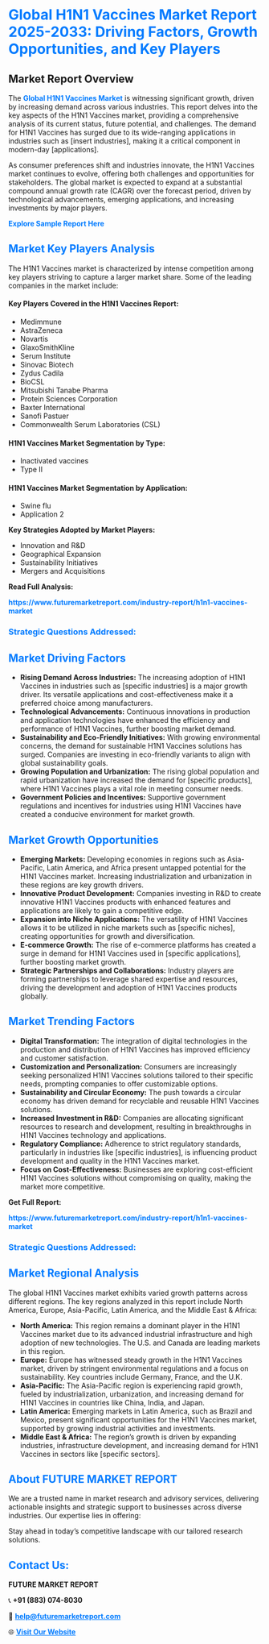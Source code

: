 <h1 style="color: #007BFF;">Global H1N1 Vaccines Market Report 2025-2033: Driving Factors, Growth Opportunities, and Key Players</h1>

<section id="overview">
<h2>Market Report Overview</h2>
<p>The <a href="https://www.futuremarketreport.com/industry-report/h1n1-vaccines-market" style="color: #007BFF; text-decoration: none;"><strong>Global H1N1 Vaccines Market</strong></a> is witnessing significant growth, driven by increasing demand across various industries. This report delves into the key aspects of the H1N1 Vaccines market, providing a comprehensive analysis of its current status, future potential, and challenges. The demand for H1N1 Vaccines has surged due to its wide-ranging applications in industries such as [insert industries], making it a critical component in modern-day [applications].</p>
<p>As consumer preferences shift and industries innovate, the H1N1 Vaccines market continues to evolve, offering both challenges and opportunities for stakeholders. The global market is expected to expand at a substantial compound annual growth rate (CAGR) over the forecast period, driven by technological advancements, emerging applications, and increasing investments by major players.</p>
</section>

<section id="overview">
<p><a href="https://www.futuremarketreport.com/request-sample/reportId=84645" style="color: #007BFF; text-decoration: none;"><strong>Explore Sample Report Here</strong></a></p>
</section>

<section id="key-players">
<h2 style="color: #007BFF;">Market Key Players Analysis</h2>
<p>The H1N1 Vaccines market is characterized by intense competition among key players striving to capture a larger market share. Some of the leading companies in the market include:</p>
<h4>Key Players Covered in the H1N1 Vaccines Report:</h4>
<ul><li>Medimmune</li><li>AstraZeneca</li><li>Novartis</li><li>GlaxoSmithKline</li><li>Serum Institute</li><li>Sinovac Biotech</li><li>Zydus Cadila</li><li>BioCSL</li><li>Mitsubishi Tanabe Pharma</li><li>Protein Sciences Corporation</li><li>Baxter International</li><li>Sanofi Pastuer</li><li>Commonwealth Serum Laboratories (CSL)</li></ul>
<h4>H1N1 Vaccines Market Segmentation by Type:</h4>
<ul><li>Inactivated vaccines</li><li>Type II</li></ul>

<h4>H1N1 Vaccines Market Segmentation by Application:</h4>
<ul><li>Swine flu</li><li>Application 2</li></ul>
<p><strong>Key Strategies Adopted by Market Players:</strong></p>
<ul>
<li>Innovation and R&D</li>
<li>Geographical Expansion</li>
<li>Sustainability Initiatives</li>
<li>Mergers and Acquisitions</li>
</ul>
</section>

<section>
<p><strong>Read Full Analysis: </strong></p><a href="https://www.futuremarketreport.com/industry-report/h1n1-vaccines-market" style="color: #007BFF; text-decoration: none;"><strong>https://www.futuremarketreport.com/industry-report/h1n1-vaccines-market</strong></a>
<h3 style="color: #007BFF;">Strategic Questions Addressed:</h3>
</section>

<section id="driving-factors">
<h2 style="color: #007BFF;">Market Driving Factors</h2>
<ul>
<li><strong>Rising Demand Across Industries:</strong> The increasing adoption of H1N1 Vaccines in industries such as [specific industries] is a major growth driver. Its versatile applications and cost-effectiveness make it a preferred choice among manufacturers.</li>
<li><strong>Technological Advancements:</strong> Continuous innovations in production and application technologies have enhanced the efficiency and performance of H1N1 Vaccines, further boosting market demand.</li>
<li><strong>Sustainability and Eco-Friendly Initiatives:</strong> With growing environmental concerns, the demand for sustainable H1N1 Vaccines solutions has surged. Companies are investing in eco-friendly variants to align with global sustainability goals.</li>
<li><strong>Growing Population and Urbanization:</strong> The rising global population and rapid urbanization have increased the demand for [specific products], where H1N1 Vaccines plays a vital role in meeting consumer needs.</li>
<li><strong>Government Policies and Incentives:</strong> Supportive government regulations and incentives for industries using H1N1 Vaccines have created a conducive environment for market growth.</li>
</ul>
</section>

<section id="growth-opportunities">
<h2 style="color: #007BFF;">Market Growth Opportunities</h2>
<ul>
<li><strong>Emerging Markets:</strong> Developing economies in regions such as Asia-Pacific, Latin America, and Africa present untapped potential for the H1N1 Vaccines market. Increasing industrialization and urbanization in these regions are key growth drivers.</li>
<li><strong>Innovative Product Development:</strong> Companies investing in R&D to create innovative H1N1 Vaccines products with enhanced features and applications are likely to gain a competitive edge.</li>
<li><strong>Expansion into Niche Applications:</strong> The versatility of H1N1 Vaccines allows it to be utilized in niche markets such as [specific niches], creating opportunities for growth and diversification.</li>
<li><strong>E-commerce Growth:</strong> The rise of e-commerce platforms has created a surge in demand for H1N1 Vaccines used in [specific applications], further boosting market growth.</li>
<li><strong>Strategic Partnerships and Collaborations:</strong> Industry players are forming partnerships to leverage shared expertise and resources, driving the development and adoption of H1N1 Vaccines products globally.</li>
</ul>
</section>

<section id="trending-factors">
<h2 style="color: #007BFF;">Market Trending Factors</h2>
<ul>
<li><strong>Digital Transformation:</strong> The integration of digital technologies in the production and distribution of H1N1 Vaccines has improved efficiency and customer satisfaction.</li>
<li><strong>Customization and Personalization:</strong> Consumers are increasingly seeking personalized H1N1 Vaccines solutions tailored to their specific needs, prompting companies to offer customizable options.</li>
<li><strong>Sustainability and Circular Economy:</strong> The push towards a circular economy has driven demand for recyclable and reusable H1N1 Vaccines solutions.</li>
<li><strong>Increased Investment in R&D:</strong> Companies are allocating significant resources to research and development, resulting in breakthroughs in H1N1 Vaccines technology and applications.</li>
<li><strong>Regulatory Compliance:</strong> Adherence to strict regulatory standards, particularly in industries like [specific industries], is influencing product development and quality in the H1N1 Vaccines market.</li>
<li><strong>Focus on Cost-Effectiveness:</strong> Businesses are exploring cost-efficient H1N1 Vaccines solutions without compromising on quality, making the market more competitive.</li>
</ul>
</section>

<section>
<p><strong>Get Full Report: </strong></p><a href="https://www.futuremarketreport.com/industry-report/h1n1-vaccines-market" style="color: #007BFF; text-decoration: none;"><strong>https://www.futuremarketreport.com/industry-report/h1n1-vaccines-market</strong></a>
<h3 style="color: #007BFF;">Strategic Questions Addressed:</h3>
</section>


<section id="regional-analysis">
<h2 style="color: #007BFF;">Market Regional Analysis</h2>
<p>The global H1N1 Vaccines market exhibits varied growth patterns across different regions. The key regions analyzed in this report include North America, Europe, Asia-Pacific, Latin America, and the Middle East & Africa:</p>
<ul>
<li><strong>North America:</strong> This region remains a dominant player in the H1N1 Vaccines market due to its advanced industrial infrastructure and high adoption of new technologies. The U.S. and Canada are leading markets in this region.</li>
<li><strong>Europe:</strong> Europe has witnessed steady growth in the H1N1 Vaccines market, driven by stringent environmental regulations and a focus on sustainability. Key countries include Germany, France, and the U.K.</li>
<li><strong>Asia-Pacific:</strong> The Asia-Pacific region is experiencing rapid growth, fueled by industrialization, urbanization, and increasing demand for H1N1 Vaccines in countries like China, India, and Japan.</li>
<li><strong>Latin America:</strong> Emerging markets in Latin America, such as Brazil and Mexico, present significant opportunities for the H1N1 Vaccines market, supported by growing industrial activities and investments.</li>
<li><strong>Middle East & Africa:</strong> The region’s growth is driven by expanding industries, infrastructure development, and increasing demand for H1N1 Vaccines in sectors like [specific sectors].</li>
</ul>
</section>

<footer>
<h2 style="color: #007BFF;">About FUTURE MARKET REPORT</h2>
<p>We are a trusted name in market research and advisory services, delivering actionable insights and strategic support to businesses across diverse industries. Our expertise lies in offering:</p>

<p>Stay ahead in today’s competitive landscape with our tailored research solutions.</p>

<h2 style="color: #007BFF;">Contact Us:</h2>
<p><strong>FUTURE MARKET REPORT</strong></p>
<p>📞 <strong>+91 (883) 074-8030</strong></p>
<p>📧 <strong><a href="mailto:help@futuremarketreport.com" style="color: #007BFF;">help@futuremarketreport.com</a></strong></p>
<p>🌐 <strong><a href="https://www.futuremarketreport.com/" style="color: #007BFF;">Visit Our Website</a></strong></p>
</footer>